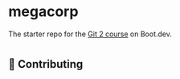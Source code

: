 # megacorp

The starter repo for the [Git 2 course](https://www.boot.dev/learn/learn-git-2) on Boot.dev.
#
## 🤝 Contributing
#
